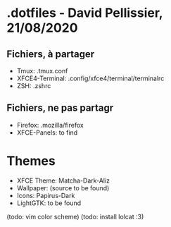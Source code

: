 # .dotfiles - David Pellissier, 21/08/2020

## Fichiers, à partager
- Tmux: .tmux.conf
- XFCE4-Terminal: .config/xfce4/terminal/terminalrc
- ZSH: .zshrc

## Fichiers, ne pas partagr
- Firefox: .mozilla/firefox
- XFCE-Panels: to find

# Themes
- XFCE Theme: Matcha-Dark-Aliz
- Wallpaper: (source to be found)
- Icons: Papirus-Dark
- LightGTK: to be found



(todo: vim color scheme)
(todo: install lolcat :3)
